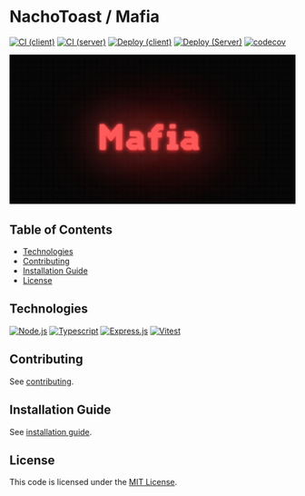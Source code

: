 # NachoToast / Mafia <!-- omit in toc -->

[![CI (client)](https://github.com/NachoToast/Mafia/actions/workflows/node.js.ci.client.yml/badge.svg)](https://github.com/NachoToast/Mafia/actions/workflows/node.js.ci.client.yml)
[![CI (server)](https://github.com/NachoToast/Mafia/actions/workflows/node.js.ci.server.yml/badge.svg)](https://github.com/NachoToast/Mafia/actions/workflows/node.js.ci.server.yml)
[![Deploy (client)](https://github.com/NachoToast/Mafia/actions/workflows/deploy.client.yml/badge.svg)](https://github.com/NachoToast/Mafia/actions/workflows/deploy.client.yml)
[![Deploy (Server)](https://github.com/NachoToast/Mafia/actions/workflows/deploy.server.yml/badge.svg)](https://github.com/NachoToast/Mafia/actions/workflows/deploy.server.yml)
[![codecov](https://codecov.io/gh/NachoToast/Mafia/graph/badge.svg?token=VFKWCJXZNF)](https://codecov.io/gh/NachoToast/Mafia)

![Mafia Logo](.github/Mafia.png)

## Table of Contents <!-- omit in toc -->

- [Technologies](#technologies)
- [Contributing](#contributing)
- [Installation Guide](#installation-guide)
- [License](#license)

## Technologies

[![Node.js](https://img.shields.io/badge/Node.js-43853D?style=for-the-badge&logo=node.js&logoColor=white)](https://nodejs.org)
[![Typescript](https://img.shields.io/badge/TypeScript-007ACC?style=for-the-badge&logo=typescript&logoColor=white)]([https://www.typescriptlang.org/)
[![Express.js](https://img.shields.io/badge/express.js-%23404d59.svg?style=for-the-badge&logo=express&logoColor=%2361DAFB)](https://expressjs.com/)
[![Vitest](https://img.shields.io/static/v1?style=for-the-badge&message=Vitest&color=6E9F18&logo=Vitest&logoColor=FFFFFF&label=)](https://vitest.dev/)

## Contributing

See [contributing](.github/CONTRIBUTING.md).


## Installation Guide

See [installation guide](.github/INSTALL_GUIDE.md).

## License

This code is licensed under the [MIT License](LICENSE).
